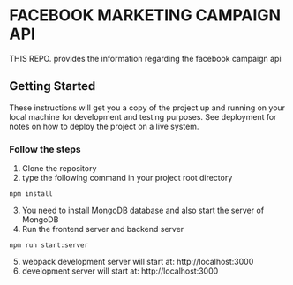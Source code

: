# FACEBOOK MARKETING CAMPAIGN API

THIS REPO. provides the information regarding the facebook campaign api

## Getting Started

These instructions will get you a copy of the project up and running on your local machine for development and testing purposes. See deployment for notes on how to deploy the project on a live system.

### Follow the steps

1) Clone the repository
2) type the following command in your project root directory

```
npm install
```
3) You need to install MongoDB database and also start the server of MongoDB
4) Run the frontend server and backend server 
```
npm run start:server
```
5) webpack development server will start at: http://localhost:3000
6) development server will start at: http://localhost:3000

